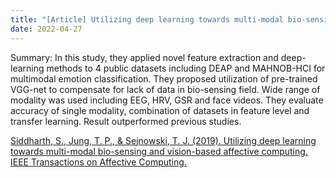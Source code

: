 ```yaml
---
title: "[Article] Utilizing deep learning towards multi-modal bio-sensing and vision-based affective computing."
date: 2022-04-27
---
```


Summary: In this study, they applied novel feature extraction and deep-learning methods to 4 public datasets including DEAP and MAHNOB-HCI for multimodal emotion classification. They proposed utilization of pre-trained VGG-net to compensate for lack of data in bio-sensing field. Wide range of modality was used including EEG, HRV, GSR and face videos. They evaluate accuracy of single modality, combination of datasets in feature level and transfer learning. Result outperformed previous studies.

[Siddharth, S., Jung, T. P., & Sejnowski, T. J. (2019). Utilizing deep learning towards multi-modal bio-sensing and vision-based affective computing. IEEE Transactions on Affective Computing.](https://ieeexplore.ieee.org/abstract/document/8713896)

